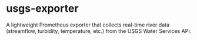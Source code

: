 # usgs-exporter
A lightweight Prometheus exporter that collects real-time river data (streamflow, turbidity, temperature, etc.) from the USGS Water Services API.
